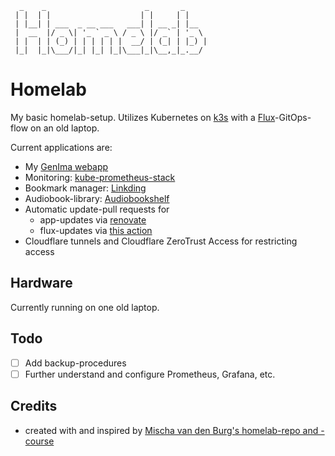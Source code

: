 ```
  _    _                      _       _     
 | |  | |                    | |     | |    
 | |__| | ___  _ __ ___   ___| | __ _| |__  
 |  __  |/ _ \| '_ ` _ \ / _ \ |/ _` | '_ \ 
 | |  | | (_) | | | | | |  __/ | (_| | |_) |
 |_|  |_|\___/|_| |_| |_|\___|_|\__,_|_.__/ 
```                                         
# Homelab                              
My basic homelab-setup. 
Utilizes Kubernetes on [k3s](https://github.com/k3s-io/k3s) with a [Flux](https://fluxcd.io/)-GitOps-flow on an old laptop.

Current applications are:
- My [GenIma webapp](https://github.com/nielsfechtel/genima)
- Monitoring: [kube-prometheus-stack](https://github.com/prometheus-community/helm-charts/tree/main/charts/kube-prometheus-stack)
- Bookmark manager: [Linkding](https://github.com/sissbruecker/linkding)
- Audiobook-library: [Audiobookshelf](https://github.com/advplyr/audiobookshelf)
- Automatic update-pull requests for
  - app-updates via [renovate](https://github.com/renovatebot/renovate)
  - flux-updates via [this action](https://github.com/nielsfechtel/homelab/blob/a5527e38c8f55acba4f6c6ef422981d7bd0633ed/.github/workflows/update-flux.yaml)
- Cloudflare tunnels and Cloudflare ZeroTrust Access for restricting access

## Hardware
Currently running on one old laptop. 

## Todo
- [ ] Add backup-procedures
- [ ] Further understand and configure Prometheus, Grafana, etc.

## Credits
- created with and inspired by [Mischa van den Burg's homelab-repo and -course](https://github.com/mischavandenburg/homelab)
